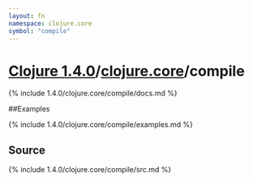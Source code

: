 ```yaml
---
layout: fn
namespace: clojure.core
symbol: "compile"
---
```


# [Clojure 1.4.0](../../)/[clojure.core](../)/compile

{% include 1.4.0/clojure.core/compile/docs.md %}

##Examples

{% include 1.4.0/clojure.core/compile/examples.md %}
## Source
{% include 1.4.0/clojure.core/compile/src.md %}

